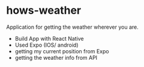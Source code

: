 # hows-weather
Application for getting the weather wherever you are.

- Build App with React Native
- Used Expo (IOS/ android)
- getting my current position from Expo
- getting the weather info from API 
